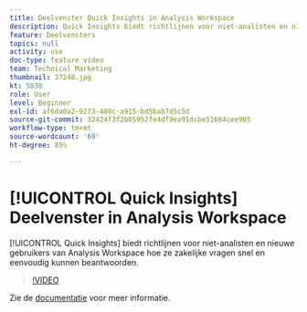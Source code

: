 ```yaml
---
title: Deelvenster Quick Insights in Analysis Workspace
description: Quick Insights biedt richtlijnen voor niet-analisten en nieuwe gebruikers van Analysis Workspace hoe ze zakelijke vragen snel en eenvoudig kunnen beantwoorden.
feature: Deelvensters
topics: null
activity: use
doc-type: feature video
team: Technical Marketing
thumbnail: 37248.jpg
kt: 5838
role: User
level: Beginner
exl-id: af6da0a2-9273-480c-a915-bd5bab7d5c5d
source-git-commit: 32424f3f2b05952fe4df9ea91dcbe51684cee905
workflow-type: tm+mt
source-wordcount: '69'
ht-degree: 85%

---
```


# [!UICONTROL Quick Insights] Deelvenster in Analysis Workspace

[!UICONTROL Quick Insights] biedt richtlijnen voor niet-analisten en nieuwe gebruikers van Analysis Workspace hoe ze zakelijke vragen snel en eenvoudig kunnen beantwoorden.

>[!VIDEO](https://video.tv.adobe.com/v/37248/?quality=12&learn=on)

Zie de [documentatie](https://docs.adobe.com/content/help/nl-NL/analytics/analyze/analysis-workspace/panels/quickinsight.html) voor meer informatie.
